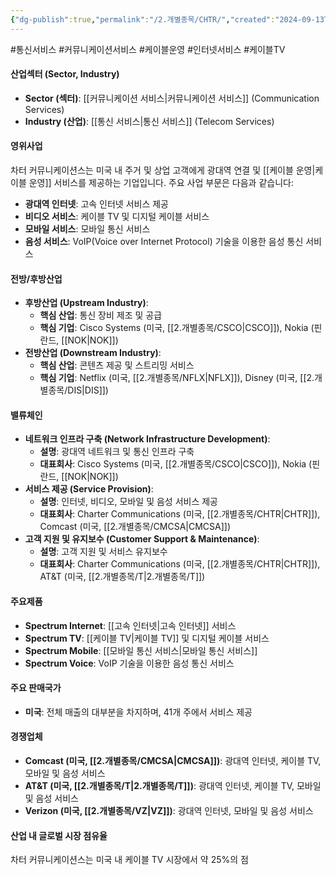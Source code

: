 ```yaml
---
{"dg-publish":true,"permalink":"/2.개별종목/CHTR/","created":"2024-09-13T10:26:49.011+09:00","updated":"2025-06-03T20:05:58.253+09:00"}
---
```


#통신서비스 #커뮤니케이션서비스 #케이블운영 #인터넷서비스 #케이블TV

#### 산업섹터 (Sector, Industry)

- **Sector (섹터)**: [[커뮤니케이션 서비스\|커뮤니케이션 서비스]] (Communication Services)
- **Industry (산업)**: [[통신 서비스\|통신 서비스]] (Telecom Services)

#### 영위사업

차터 커뮤니케이션스는 미국 내 주거 및 상업 고객에게 광대역 연결 및 [[케이블 운영\|케이블 운영]] 서비스를 제공하는 기업입니다. 주요 사업 부문은 다음과 같습니다:

- **광대역 인터넷**: 고속 인터넷 서비스 제공
- **비디오 서비스**: 케이블 TV 및 디지털 케이블 서비스
- **모바일 서비스**: 모바일 통신 서비스
- **음성 서비스**: VoIP(Voice over Internet Protocol) 기술을 이용한 음성 통신 서비스

#### 전방/후방산업

- **후방산업 (Upstream Industry)**:
    - **핵심 산업**: 통신 장비 제조 및 공급
    - **핵심 기업**: Cisco Systems (미국, [[2.개별종목/CSCO\|CSCO]]), Nokia (핀란드, [[NOK\|NOK]])
- **전방산업 (Downstream Industry)**:
    - **핵심 산업**: 콘텐츠 제공 및 스트리밍 서비스
    - **핵심 기업**: Netflix (미국, [[2.개별종목/NFLX\|NFLX]]), Disney (미국, [[2.개별종목/DIS\|DIS]])

#### 밸류체인

- **네트워크 인프라 구축 (Network Infrastructure Development)**:
    - **설명**: 광대역 네트워크 및 통신 인프라 구축
    - **대표회사**: Cisco Systems (미국, [[2.개별종목/CSCO\|CSCO]]), Nokia (핀란드, [[NOK\|NOK]])
- **서비스 제공 (Service Provision)**:
    - **설명**: 인터넷, 비디오, 모바일 및 음성 서비스 제공
    - **대표회사**: Charter Communications (미국, [[2.개별종목/CHTR\|CHTR]]), Comcast (미국, [[2.개별종목/CMCSA\|CMCSA]])
- **고객 지원 및 유지보수 (Customer Support & Maintenance)**:
    - **설명**: 고객 지원 및 서비스 유지보수
    - **대표회사**: Charter Communications (미국, [[2.개별종목/CHTR\|CHTR]]), AT&T (미국, [[2.개별종목/T\|2.개별종목/T]])

#### 주요제품

- **Spectrum Internet**: [[고속 인터넷\|고속 인터넷]] 서비스
- **Spectrum TV**: [[케이블 TV\|케이블 TV]] 및 디지털 케이블 서비스
- **Spectrum Mobile**: [[모바일 통신 서비스\|모바일 통신 서비스]]
- **Spectrum Voice**: VoIP 기술을 이용한 음성 통신 서비스

#### 주요 판매국가

- **미국**: 전체 매출의 대부분을 차지하며, 41개 주에서 서비스 제공

#### 경쟁업체

- **Comcast (미국, [[2.개별종목/CMCSA\|CMCSA]])**: 광대역 인터넷, 케이블 TV, 모바일 및 음성 서비스
- **AT&T (미국, [[2.개별종목/T\|2.개별종목/T]])**: 광대역 인터넷, 케이블 TV, 모바일 및 음성 서비스
- **Verizon (미국, [[2.개별종목/VZ\|VZ]])**: 광대역 인터넷, 모바일 및 음성 서비스

#### 산업 내 글로벌 시장 점유율

차터 커뮤니케이션스는 미국 내 케이블 TV 시장에서 약 25%의 점
